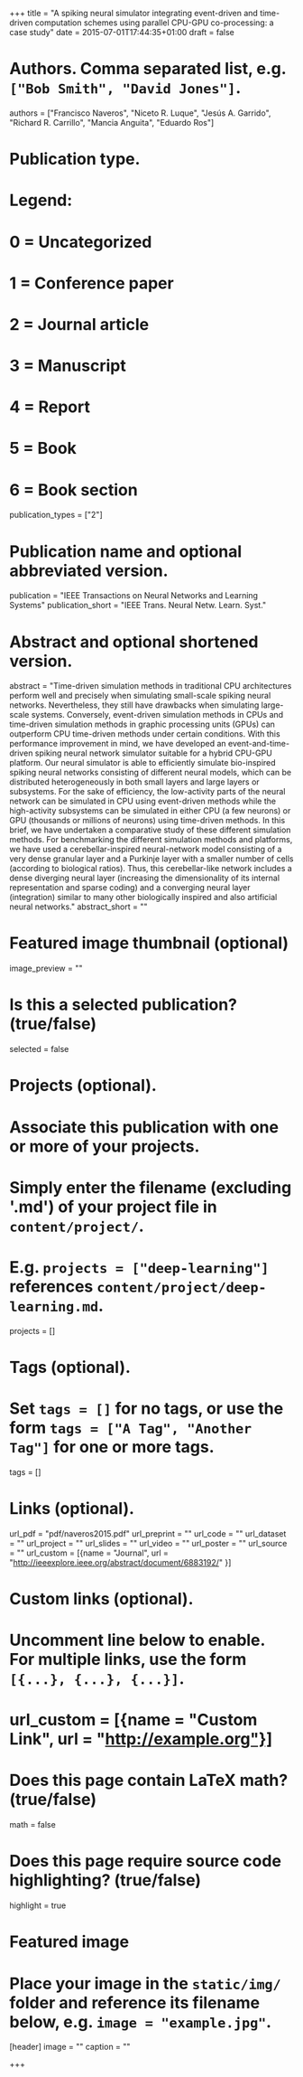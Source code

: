 +++
title = "A spiking neural simulator integrating event-driven and time-driven computation schemes using parallel CPU-GPU co-processing: a case study"
date = 2015-07-01T17:44:35+01:00
draft = false

# Authors. Comma separated list, e.g. `["Bob Smith", "David Jones"]`.
authors = ["Francisco Naveros", "Niceto R. Luque",  "Jesús A. Garrido", "Richard R. Carrillo", "Mancia Anguita", "Eduardo Ros"]

# Publication type.
# Legend:
# 0 = Uncategorized
# 1 = Conference paper
# 2 = Journal article
# 3 = Manuscript
# 4 = Report
# 5 = Book
# 6 = Book section
publication_types = ["2"]

# Publication name and optional abbreviated version.
publication = "IEEE Transactions on Neural Networks and Learning Systems"
publication_short = "IEEE Trans. Neural Netw. Learn. Syst."

# Abstract and optional shortened version.
abstract = "Time-driven simulation methods in traditional CPU architectures perform well and precisely when simulating small-scale spiking neural networks. Nevertheless, they still have drawbacks when simulating large-scale systems. Conversely, event-driven simulation methods in CPUs and time-driven simulation methods in graphic processing units (GPUs) can outperform CPU time-driven methods under certain conditions. With this performance improvement in mind, we have developed an event-and-time-driven spiking neural network simulator suitable for a hybrid CPU-GPU platform. Our neural simulator is able to efficiently simulate bio-inspired spiking neural networks consisting of different neural models, which can be distributed heterogeneously in both small layers and large layers or subsystems. For the sake of efficiency, the low-activity parts of the neural network can be simulated in CPU using event-driven methods while the high-activity subsystems can be simulated in either CPU (a few neurons) or GPU (thousands or millions of neurons) using time-driven methods. In this brief, we have undertaken a comparative study of these different simulation methods. For benchmarking the different simulation methods and platforms, we have used a cerebellar-inspired neural-network model consisting of a very dense granular layer and a Purkinje layer with a smaller number of cells (according to biological ratios). Thus, this cerebellar-like network includes a dense diverging neural layer (increasing the dimensionality of its internal representation and sparse coding) and a converging neural layer (integration) similar to many other biologically inspired and also artificial neural networks."
abstract_short = ""

# Featured image thumbnail (optional)
image_preview = ""

# Is this a selected publication? (true/false)
selected = false

# Projects (optional).
#   Associate this publication with one or more of your projects.
#   Simply enter the filename (excluding '.md') of your project file in `content/project/`.
#   E.g. `projects = ["deep-learning"]` references `content/project/deep-learning.md`.
projects = []

# Tags (optional).
#   Set `tags = []` for no tags, or use the form `tags = ["A Tag", "Another Tag"]` for one or more tags.
tags = []

# Links (optional).
url_pdf = "pdf/naveros2015.pdf"
url_preprint = ""
url_code = ""
url_dataset = ""
url_project = ""
url_slides = ""
url_video = ""
url_poster = ""
url_source = ""
url_custom = [{name = "Journal", url = "http://ieeexplore.ieee.org/abstract/document/6883192/" }]

# Custom links (optional).
#   Uncomment line below to enable. For multiple links, use the form `[{...}, {...}, {...}]`.
# url_custom = [{name = "Custom Link", url = "http://example.org"}]

# Does this page contain LaTeX math? (true/false)
math = false

# Does this page require source code highlighting? (true/false)
highlight = true

# Featured image
# Place your image in the `static/img/` folder and reference its filename below, e.g. `image = "example.jpg"`.
[header]
image = ""
caption = ""

+++

